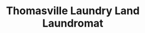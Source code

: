 ---
title: "Thomasville Laundry Land Laundromat"
url: /thomasville/thomasville-laundry-land-laundromat/
shop: laundry
---